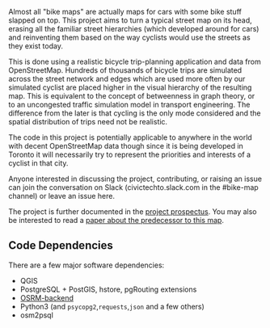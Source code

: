 Almost all "bike maps" are actually maps for cars with some bike stuff slapped on top. This project aims to turn a typical street map on its head, erasing all the familiar street hierarchies (which developed around for cars) and reinventing them based on the way cyclists would use the streets as they exist today. 

This is done using a realistic bicycle trip-planning application and data from OpenStreetMap. Hundreds of thousands of bicycle trips are simulated across the street network and edges which are used more often by our simulated cyclist are placed higher in the visual hierarchy of the resulting map. This is equivalent to the concept of betweenness in graph theory, or to an uncongested traffic simulation model in transport engineering. The difference from the later is that cycling is the only mode considered and the spatial distribution of trips need not be realistic. 

The code in this project is potentially applicable to anywhere in the world with decent OpenStreetMap data though since it is being developed in Toronto it will necessarily try to represent the priorities and interests of a cyclist in that city. 

Anyone interested in discussing the project, contributing, or raising an issue can join the conversation on Slack (civictechto.slack.com in the #bike-map channel) or leave an issue here. 

The project is further documented in the [project prospectus](prospectus/prospectus.pdf). You may also be interested to read a [paper about the predecessor to this map](http://cartographicperspectives.org/index.php/journal/article/view/1243/1414). 

## Code Dependencies ##
There are a few major software dependencies:
- QGIS
- PostgreSQL + PostGIS, hstore, pgRouting extensions
- [OSRM-backend](https://github.com/Project-OSRM/osrm-backend)
- Python3 (and `psycopg2`,`requests`,`json` and a few others) 
- osm2psql
